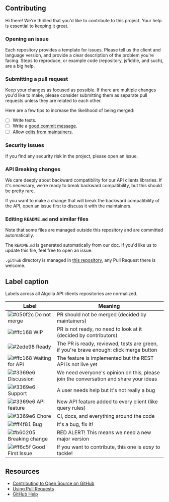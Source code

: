## Contributing

Hi there! We're thrilled that you'd like to contribute to this project.
Your help is essential to keeping it great.

### Opening an issue

Each repository provides a template for issues. Please tell us the client and language version, and
provide a clear description of the problem you're facing. Steps to reproduce, or example code
(repository, jsfiddle, and such), are a big help.

### Submitting a pull request

Keep your changes as focused as possible. If there are multiple changes you'd like to make,
please consider submitting them as separate pull requests unless they are related to each other.

Here are a few tips to increase the likelihood of being merged:

- [ ] Write tests.
- [ ] Write a [good commit message](http://tbaggery.com/2008/04/19/a-note-about-git-commit-messages.html).
- [ ] Allow [edits from maintainers](https://blog.github.com/2016-09-07-improving-collaboration-with-forks/).

### Security issues
If you find any security risk in the project, please open an issue.

### API Breaking changes

We care deeply about backward compatibility for our API clients libraries. 
If it's necessary, we're ready to break backward compatibility,
but this should be pretty rare.

If you want to make a change that will break the backward compatibility of the API, 
open an issue first to discuss it with the maintainers.

### Editing `README.md` and similar files

Note that some files are managed outside this repository and are committed automatically.

The `README.md` is generated automatically from our doc. If you'd like us to update this file, 
feel free to open an issue.

`.github` directory is managed in [this repository](https://github.com/algolia/algoliasearch-client-common),
any Pull Request there is welcome.

## Label caption

Labels across all Algolia API clients repositories are normalized.

<!-- DO NOT EDIT THE TABLE NOR REMOVE HTML COMMENTS -->
<!-- LABELTABLE -->
| Label                                                                     | Meaning                                                                                |
|---------------------------------------------------------------------------|----------------------------------------------------------------------------------------|
| ![#050f2c](https://placehold.it/15/050f2c/000000?text=+) Do not merge     | PR should not be merged (decided by maintainers)                                       |
| ![#ffc168](https://placehold.it/15/ffc168/000000?text=+) WIP              | PR is not ready, no need to look at it (decided by contributors)                       |
| ![#2ede98](https://placehold.it/15/2ede98/000000?text=+) Ready            | The PR is ready, reviewed, tests are green, if you're brave enough: click merge button |
| ![#ffc168](https://placehold.it/15/ffc168/000000?text=+) Waiting for API  | The feature is implemented but the REST API is not live yet                            |
| ![#3369e6](https://placehold.it/15/3369e6/000000?text=+) Discussion       | We need everyone's opinion on this, please join the conversation and share your ideas  |
| ![#3369e6](https://placehold.it/15/3369e6/000000?text=+) Support          | A user needs help but it's not really a bug                                            |
| ![#3369e6](https://placehold.it/15/3369e6/000000?text=+) API feature      | New API feature added to every client (like query rules)                               |
| ![#3369e6](https://placehold.it/15/3369e6/000000?text=+) Chore            | CI, docs, and everything around the code                                               |
| ![#ff4f81](https://placehold.it/15/ff4f81/000000?text=+) Bug              | It's a bug, fix it!                                                                    |
| ![#b60205](https://placehold.it/15/b60205/000000?text=+) Breaking change  | RED ALERT! This means we need a new major version                                      |
| ![#ff6c5f](https://placehold.it/15/ff6c5f/000000?text=+) Good First Issue | If you want to contribute, this one is _easy_ to tackle!                               |

<!-- /LABELTABLE -->
<!-- DO NOT REMOVE ANY HTML COMMENT -->

## Resources

- [Contributing to Open Source on GitHub](https://guides.github.com/activities/contributing-to-open-source/)
- [Using Pull Requests](https://help.github.com/articles/using-pull-requests/)
- [GitHub Help](https://help.github.com)
